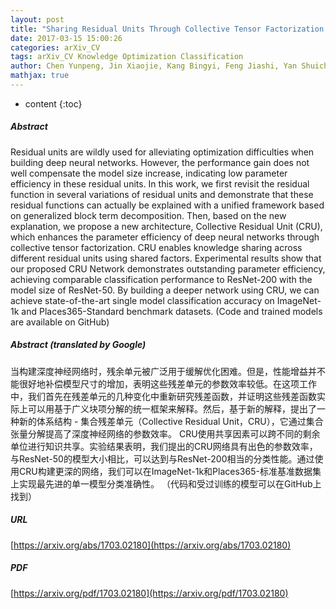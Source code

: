 ```yaml
---
layout: post
title: "Sharing Residual Units Through Collective Tensor Factorization in Deep Neural Networks"
date: 2017-03-15 15:00:26
categories: arXiv_CV
tags: arXiv_CV Knowledge Optimization Classification
author: Chen Yunpeng, Jin Xiaojie, Kang Bingyi, Feng Jiashi, Yan Shuicheng
mathjax: true
---
```


* content
{:toc}

##### Abstract
Residual units are wildly used for alleviating optimization difficulties when building deep neural networks. However, the performance gain does not well compensate the model size increase, indicating low parameter efficiency in these residual units. In this work, we first revisit the residual function in several variations of residual units and demonstrate that these residual functions can actually be explained with a unified framework based on generalized block term decomposition. Then, based on the new explanation, we propose a new architecture, Collective Residual Unit (CRU), which enhances the parameter efficiency of deep neural networks through collective tensor factorization. CRU enables knowledge sharing across different residual units using shared factors. Experimental results show that our proposed CRU Network demonstrates outstanding parameter efficiency, achieving comparable classification performance to ResNet-200 with the model size of ResNet-50. By building a deeper network using CRU, we can achieve state-of-the-art single model classification accuracy on ImageNet-1k and Places365-Standard benchmark datasets. (Code and trained models are available on GitHub)

##### Abstract (translated by Google)
当构建深度神经网络时，残余单元被广泛用于缓解优化困难。但是，性能增益并不能很好地补偿模型尺寸的增加，表明这些残差单元的参数效率较低。在这项工作中，我们首先在残差单元的几种变化中重新研究残差函数，并证明这些残差函数实际上可以用基于广义块项分解的统一框架来解释。然后，基于新的解释，提出了一种新的体系结构 - 集合残差单元（Collective Residual Unit，CRU），它通过集合张量分解提高了深度神经网络的参数效率。 CRU使用共享因素可以跨不同的剩余单位进行知识共享。实验结果表明，我们提出的CRU网络具有出色的参数效率，与ResNet-50的模型大小相比，可以达到与ResNet-200相当的分类性能。通过使用CRU构建更深的网络，我们可以在ImageNet-1k和Places365-标准基准数据集上实现最先进的单一模型分类准确性。 （代码和受过训练的模型可以在GitHub上找到）

##### URL
[https://arxiv.org/abs/1703.02180](https://arxiv.org/abs/1703.02180)

##### PDF
[https://arxiv.org/pdf/1703.02180](https://arxiv.org/pdf/1703.02180)

